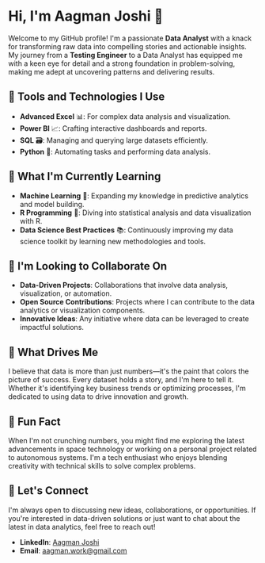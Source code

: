 # Hi, I'm Aagman Joshi 👋

Welcome to my GitHub profile! I'm a passionate **Data Analyst** with a knack for transforming raw data into compelling stories and actionable insights. My journey from a **Testing Engineer** to a Data Analyst has equipped me with a keen eye for detail and a strong foundation in problem-solving, making me adept at uncovering patterns and delivering results.

## 🎨 Tools and Technologies I Use
- **Advanced Excel** 📊: For complex data analysis and visualization.
- **Power BI** 📈: Crafting interactive dashboards and reports.
- **SQL** 🗃️: Managing and querying large datasets efficiently.
- **Python** 🐍: Automating tasks and performing data analysis.

## 🌱 What I'm Currently Learning
- **Machine Learning** 🤖: Expanding my knowledge in predictive analytics and model building.
- **R Programming** 📐: Diving into statistical analysis and data visualization with R.
- **Data Science Best Practices** 📚: Continuously improving my data science toolkit by learning new methodologies and tools.

## 🤝 I'm Looking to Collaborate On
- **Data-Driven Projects**: Collaborations that involve data analysis, visualization, or automation.
- **Open Source Contributions**: Projects where I can contribute to the data analytics or visualization components.
- **Innovative Ideas**: Any initiative where data can be leveraged to create impactful solutions.

## 🚀 What Drives Me
I believe that data is more than just numbers—it's the paint that colors the picture of success. Every dataset holds a story, and I'm here to tell it. Whether it's identifying key business trends or optimizing processes, I'm dedicated to using data to drive innovation and growth.

## 🌟 Fun Fact
When I'm not crunching numbers, you might find me exploring the latest advancements in space technology or working on a personal project related to autonomous systems. I'm a tech enthusiast who enjoys blending creativity with technical skills to solve complex problems.

## 🔗 Let's Connect
I'm always open to discussing new ideas, collaborations, or opportunities. If you're interested in data-driven solutions or just want to chat about the latest in data analytics, feel free to reach out!

- **LinkedIn**: [Aagman Joshi](https://www.linkedin.com/in/aagmanjoshi)
- **Email**: [aagman.work@gmail.com](mailto:aagman.work@gmail.com)
